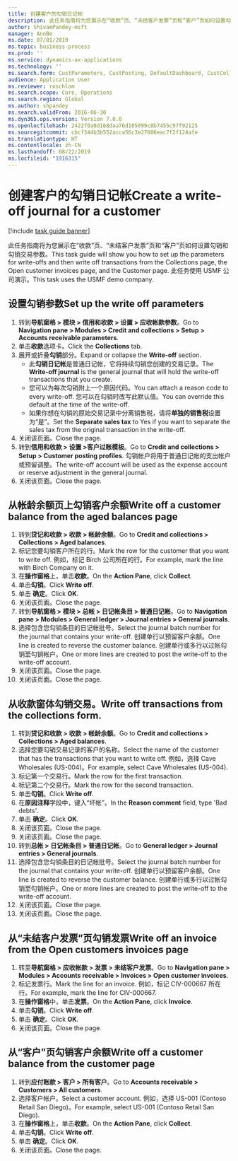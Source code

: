 ```yaml
---
title: 创建客户的勾销日记帐
description: 此任务指南将为您展示在“收款”页、“未结客户发票”页和“客户”页如何设置勾销和勾销交易参数。
author: ShivamPandey-msft
manager: AnnBe
ms.date: 07/01/2019
ms.topic: business-process
ms.prod: ''
ms.service: dynamics-ax-applications
ms.technology: ''
ms.search.form: CustParameters, CustPosting, DefaultDashboard, CustCollectionsPoolsListPage, CustWriteOff, LedgerJournalTable, LedgerJournalTransDaily, CustCollections, CustOpenInvoicesListPage, CustTable
audience: Application User
ms.reviewer: roschlom
ms.search.scope: Core, Operations
ms.search.region: Global
ms.author: shpandey
ms.search.validFrom: 2016-06-30
ms.dyn365.ops.version: Version 7.0.0
ms.openlocfilehash: 2422f0a9d168daa76d105099c8b7455c97f92125
ms.sourcegitcommit: cbcf344b3b552acca56c3e27606eac7f2f124afe
ms.translationtype: HT
ms.contentlocale: zh-CN
ms.lasthandoff: 08/22/2019
ms.locfileid: "1916315"
---
```

# <a name="create-a-write-off-journal-for-a-customer"></a><span data-ttu-id="4d97a-103">创建客户的勾销日记帐</span><span class="sxs-lookup"><span data-stu-id="4d97a-103">Create a write-off journal for a customer</span></span>

[!include [task guide banner](../../includes/task-guide-banner.md)]

<span data-ttu-id="4d97a-104">此任务指南将为您展示在“收款”页、“未结客户发票”页和“客户”页如何设置勾销和勾销交易参数。</span><span class="sxs-lookup"><span data-stu-id="4d97a-104">This task guide will show you how to set up the parameters for write-offs and then write off transactions from the Collections page, the Open customer invoices page, and the Customer page.</span></span> <span data-ttu-id="4d97a-105">此任务使用 USMF 公司演示。</span><span class="sxs-lookup"><span data-stu-id="4d97a-105">This task uses the USMF demo company.</span></span>


## <a name="set-up-the-write-off-parameters"></a><span data-ttu-id="4d97a-106">设置勾销参数</span><span class="sxs-lookup"><span data-stu-id="4d97a-106">Set up the write off parameters</span></span>
1. <span data-ttu-id="4d97a-107">转到**导航窗格 > 模块 > 信用和收款 > 设置 > 应收帐款参数**。</span><span class="sxs-lookup"><span data-stu-id="4d97a-107">Go to **Navigation pane > Modules > Credit and collections > Setup > Accounts receivable parameters**.</span></span>
2. <span data-ttu-id="4d97a-108">单击**收款**选项卡。</span><span class="sxs-lookup"><span data-stu-id="4d97a-108">Click the **Collections** tab.</span></span>
3. <span data-ttu-id="4d97a-109">展开或折叠**勾销**部分。</span><span class="sxs-lookup"><span data-stu-id="4d97a-109">Expand or collapse the **Write-off** section.</span></span>
    - <span data-ttu-id="4d97a-110">此**勾销日记帐**是普通日记帐，它将持续勾销您创建的交易记录。</span><span class="sxs-lookup"><span data-stu-id="4d97a-110">The **Write-off journal** is the general journal that will hold the write-off transactions that you create.</span></span>  
    - <span data-ttu-id="4d97a-111">您可以为每次勾销附上一个原因代码。</span><span class="sxs-lookup"><span data-stu-id="4d97a-111">You can attach a reason code to every write-off.</span></span> <span data-ttu-id="4d97a-112">您可以在勾销时改写此默认值。</span><span class="sxs-lookup"><span data-stu-id="4d97a-112">You can override this default at the time of the write-off.</span></span>  
    - <span data-ttu-id="4d97a-113">如果你想在勾销的原始交易记录中分离销售税，请将**单独的销售税**设置为“是”。</span><span class="sxs-lookup"><span data-stu-id="4d97a-113">Set the **Separate sales tax** to Yes if you want to separate the sales tax from the original transaction in the write-off.</span></span>  
4. <span data-ttu-id="4d97a-114">关闭该页面。</span><span class="sxs-lookup"><span data-stu-id="4d97a-114">Close the page.</span></span>
5. <span data-ttu-id="4d97a-115">转到**信用和收款 > 设置 >客户过账模板**。</span><span class="sxs-lookup"><span data-stu-id="4d97a-115">Go to **Credit and collections > Setup > Customer posting profiles**.</span></span> <span data-ttu-id="4d97a-116">勾销帐户将用于普通日记帐的支出帐户或预留调整。</span><span class="sxs-lookup"><span data-stu-id="4d97a-116">The write-off account will be used as the expense account or reserve adjustment in the general journal.</span></span>
6. <span data-ttu-id="4d97a-117">关闭该页面。</span><span class="sxs-lookup"><span data-stu-id="4d97a-117">Close the page.</span></span>

## <a name="write-off-a-customer-balance-from-the-aged-balances-page"></a><span data-ttu-id="4d97a-118">从帐龄余额页上勾销客户余额</span><span class="sxs-lookup"><span data-stu-id="4d97a-118">Write off a customer balance from the aged balances page</span></span>
1. <span data-ttu-id="4d97a-119">转到**贷记和收款 > 收款 > 帐龄余额**。</span><span class="sxs-lookup"><span data-stu-id="4d97a-119">Go to **Credit and collections > Collections > Aged balances**.</span></span>
2. <span data-ttu-id="4d97a-120">标记您要勾销客户所在的行。</span><span class="sxs-lookup"><span data-stu-id="4d97a-120">Mark the row for the customer that you want to write off.</span></span> <span data-ttu-id="4d97a-121">例如，标记 Birch 公司所在的行。</span><span class="sxs-lookup"><span data-stu-id="4d97a-121">For example, mark the line with Birch Company on it.</span></span>
3. <span data-ttu-id="4d97a-122">在**操作窗格**上，单击**收款**。</span><span class="sxs-lookup"><span data-stu-id="4d97a-122">On the **Action Pane**, click **Collect**.</span></span>
4. <span data-ttu-id="4d97a-123">单击**勾销**。</span><span class="sxs-lookup"><span data-stu-id="4d97a-123">Click **Write off**.</span></span>
5. <span data-ttu-id="4d97a-124">单击 **确定**。</span><span class="sxs-lookup"><span data-stu-id="4d97a-124">Click **OK**.</span></span>
6. <span data-ttu-id="4d97a-125">关闭该页面。</span><span class="sxs-lookup"><span data-stu-id="4d97a-125">Close the page.</span></span>
7. <span data-ttu-id="4d97a-126">转到**导航窗格 > 模块 > 总帐 > 日记帐条目 > 普通日记帐**。</span><span class="sxs-lookup"><span data-stu-id="4d97a-126">Go to **Navigation pane > Modules > General ledger > Journal entries > General journals**.</span></span>
8. <span data-ttu-id="4d97a-127">选择包含您勾销条目的日记帐批号。</span><span class="sxs-lookup"><span data-stu-id="4d97a-127">Select the journal batch number for the journal that contains your write-off.</span></span> <span data-ttu-id="4d97a-128">创建单行以预留客户余额。</span><span class="sxs-lookup"><span data-stu-id="4d97a-128">One line is created to reverse the customer balance.</span></span> <span data-ttu-id="4d97a-129">创建单行或多行以过帐勾销至勾销帐户。</span><span class="sxs-lookup"><span data-stu-id="4d97a-129">One or more lines are created to post the write-off to the write-off account.</span></span>  
9. <span data-ttu-id="4d97a-130">关闭该页面。</span><span class="sxs-lookup"><span data-stu-id="4d97a-130">Close the page.</span></span>
10. <span data-ttu-id="4d97a-131">关闭该页面。</span><span class="sxs-lookup"><span data-stu-id="4d97a-131">Close the page.</span></span>

## <a name="write-off-transactions-from-the-collections-form"></a><span data-ttu-id="4d97a-132">从收款窗体勾销交易。</span><span class="sxs-lookup"><span data-stu-id="4d97a-132">Write off transactions from the collections form.</span></span>
1. <span data-ttu-id="4d97a-133">转到**贷记和收款 > 收款 > 帐龄余额**。</span><span class="sxs-lookup"><span data-stu-id="4d97a-133">Go to **Credit and collections > Collections > Aged balances**.</span></span>
2. <span data-ttu-id="4d97a-134">选择您要勾销交易记录的客户的名称。</span><span class="sxs-lookup"><span data-stu-id="4d97a-134">Select the name of the customer that has the transactions that you want to write off.</span></span> <span data-ttu-id="4d97a-135">例如，选择 Cave Wholesales (US-004)。</span><span class="sxs-lookup"><span data-stu-id="4d97a-135">For example, select Cave Wholesales (US-004).</span></span>
3. <span data-ttu-id="4d97a-136">标记第一个交易行。</span><span class="sxs-lookup"><span data-stu-id="4d97a-136">Mark the row for the first transaction.</span></span>
4. <span data-ttu-id="4d97a-137">标记第二个交易行。</span><span class="sxs-lookup"><span data-stu-id="4d97a-137">Mark the row for the second transaction.</span></span>
5. <span data-ttu-id="4d97a-138">单击**勾销**。</span><span class="sxs-lookup"><span data-stu-id="4d97a-138">Click **Write off**.</span></span>
6. <span data-ttu-id="4d97a-139">在**原因注释**字段中，键入“坏帐”。</span><span class="sxs-lookup"><span data-stu-id="4d97a-139">In the **Reason comment** field, type 'Bad debts'.</span></span>
7. <span data-ttu-id="4d97a-140">单击 **确定**。</span><span class="sxs-lookup"><span data-stu-id="4d97a-140">Click **OK**.</span></span>
8. <span data-ttu-id="4d97a-141">关闭该页面。</span><span class="sxs-lookup"><span data-stu-id="4d97a-141">Close the page.</span></span>
9. <span data-ttu-id="4d97a-142">关闭该页面。</span><span class="sxs-lookup"><span data-stu-id="4d97a-142">Close the page.</span></span>
10. <span data-ttu-id="4d97a-143">转到**总帐 > 日记帐条目 > 普通日记帐**。</span><span class="sxs-lookup"><span data-stu-id="4d97a-143">Go to **General ledger > Journal entries > General journals**.</span></span>
11. <span data-ttu-id="4d97a-144">选择包含您勾销条目的日记帐批号。</span><span class="sxs-lookup"><span data-stu-id="4d97a-144">Select the journal batch number for the journal that contains your write-off.</span></span> <span data-ttu-id="4d97a-145">创建单行以预留客户余额。</span><span class="sxs-lookup"><span data-stu-id="4d97a-145">One line is created to reverse the customer balance.</span></span> <span data-ttu-id="4d97a-146">创建单行或多行以过帐勾销至勾销帐户。</span><span class="sxs-lookup"><span data-stu-id="4d97a-146">One or more lines are created to post the write-off to the write-off account.</span></span>  
12. <span data-ttu-id="4d97a-147">关闭该页面。</span><span class="sxs-lookup"><span data-stu-id="4d97a-147">Close the page.</span></span>
13. <span data-ttu-id="4d97a-148">关闭该页面。</span><span class="sxs-lookup"><span data-stu-id="4d97a-148">Close the page.</span></span>

## <a name="write-off-an-invoice-from-the-open-customers-invoices-page"></a><span data-ttu-id="4d97a-149">从“未结客户发票”页勾销发票</span><span class="sxs-lookup"><span data-stu-id="4d97a-149">Write off an invoice from the Open customers invoices page</span></span>
1. <span data-ttu-id="4d97a-150">转至**导航窗格 > 应收帐款 > 发票 > 未结客户发票**。</span><span class="sxs-lookup"><span data-stu-id="4d97a-150">Go to **Navigation pane > Modules > Accounts receivable > Invoices > Open customer invoices**.</span></span>
2. <span data-ttu-id="4d97a-151">标记发票行。</span><span class="sxs-lookup"><span data-stu-id="4d97a-151">Mark the line for an invoice.</span></span> <span data-ttu-id="4d97a-152">例如，标记 CIV-000667 所在行。</span><span class="sxs-lookup"><span data-stu-id="4d97a-152">For example, mark the line for CIV-000667.</span></span>
3. <span data-ttu-id="4d97a-153">在**操作窗格**中，单击**发票**。</span><span class="sxs-lookup"><span data-stu-id="4d97a-153">On the **Action Pane**, click **Invoice**.</span></span>
4. <span data-ttu-id="4d97a-154">单击**勾销**。</span><span class="sxs-lookup"><span data-stu-id="4d97a-154">Click **Write off**.</span></span>
5. <span data-ttu-id="4d97a-155">单击 **确定**。</span><span class="sxs-lookup"><span data-stu-id="4d97a-155">Click **OK**.</span></span>
6. <span data-ttu-id="4d97a-156">关闭该页面。</span><span class="sxs-lookup"><span data-stu-id="4d97a-156">Close the page.</span></span>

## <a name="write-off-a-customer-balance-from-the-customer-page"></a><span data-ttu-id="4d97a-157">从“客户”页勾销客户余额</span><span class="sxs-lookup"><span data-stu-id="4d97a-157">Write off a customer balance from the customer page</span></span>
1. <span data-ttu-id="4d97a-158">转到**应付账款 > 客户 > 所有客户**。</span><span class="sxs-lookup"><span data-stu-id="4d97a-158">Go to **Accounts receivable > Customers > All customers**.</span></span>
2. <span data-ttu-id="4d97a-159">选择客户帐户。</span><span class="sxs-lookup"><span data-stu-id="4d97a-159">Select a customer account.</span></span> <span data-ttu-id="4d97a-160">例如，选择 US-001 (Contoso Retail San Diego)。</span><span class="sxs-lookup"><span data-stu-id="4d97a-160">For example, select US-001 (Contoso Retail San Diego).</span></span>
3. <span data-ttu-id="4d97a-161">在**操作窗格**上，单击**收款**。</span><span class="sxs-lookup"><span data-stu-id="4d97a-161">On the **Action Pane**, click **Collect**.</span></span>
4. <span data-ttu-id="4d97a-162">单击**勾销**。</span><span class="sxs-lookup"><span data-stu-id="4d97a-162">Click **Write off**.</span></span>
5. <span data-ttu-id="4d97a-163">单击 **确定**。</span><span class="sxs-lookup"><span data-stu-id="4d97a-163">Click **OK**.</span></span>
6. <span data-ttu-id="4d97a-164">关闭该页面。</span><span class="sxs-lookup"><span data-stu-id="4d97a-164">Close the page.</span></span>

